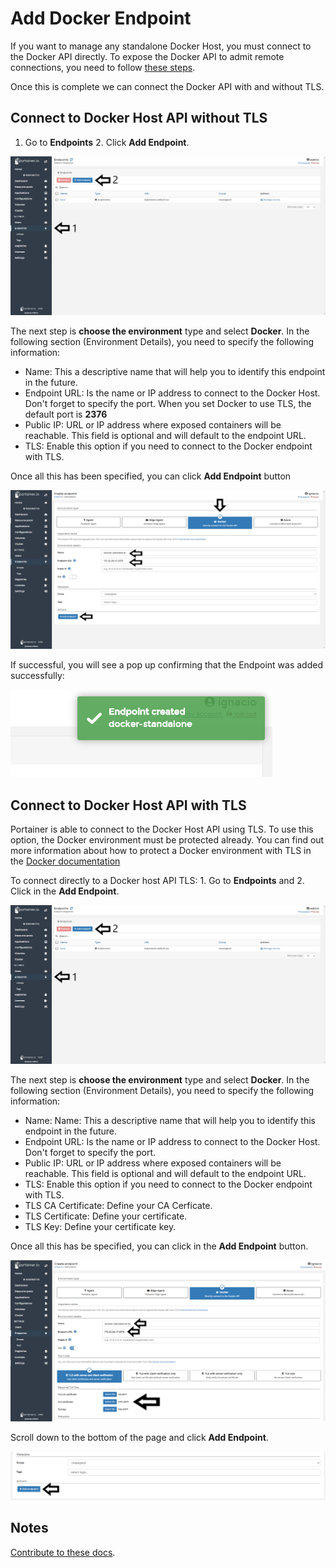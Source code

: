 # Add Docker Endpoint

 If you want to manage any standalone Docker Host, you must connect to the Docker API directly. To expose the Docker API to admit remote connections, you need to follow [these steps](https://docs.docker.com/engine/install/linux-postinstall/#configuring-remote-access-with-systemd-unit-file).

Once this is complete we can connect the Docker API with and without TLS.

## Connect to Docker Host API without TLS

1. Go to <b>Endpoints</b> 2. Click <b>Add Endpoint</b>.

![docker_endpoint](assets/docker_1.png)

The next step is <b>choose the environment</b> type and select <b>Docker</b>. In the following section (Environment Details), you need to specify the following information:

* Name: This a descriptive name that will help you to identify this endpoint in the future.
* Endpoint URL: Is the name or IP address to connect to the Docker Host. Don't forget to specify the port. When you set Docker to use TLS, the default port is <b>2376</b>
* Public IP: URL or IP address where exposed containers will be reachable. This field is optional and will default to the endpoint URL.
* TLS: Enable this option if you need to connect to the Docker endpoint with TLS.

Once all this has been specified, you can click <b>Add Endpoint</b> button

![docker_endpoint](assets/docker_2.png)

If successful, you will see a pop up confirming that the Endpoint was added successfully:

![docker_endpoint](assets/docker_3.png)

## Connect to Docker Host API with TLS

Portainer is able to connect to the Docker Host API using TLS. To use this option, the Docker environment must be protected already. You can find out more information about how to protect a Docker environment with TLS in the [Docker documentation](https://docs.docker.com/engine/security/https/)

To connect directly to a Docker host API TLS: 1. Go to <b>Endpoints</b> and 2. Click in the <b>Add Endpoint</b>.

![docker_endpoint](assets/docker_1.png)

The next step is <b>choose the environment</b> type and select <b>Docker</b>. In the following section (Environment Details), you need to specify the following information:

* Name: Name: This a descriptive name that will help you to identify this endpoint in the future.
* Endpoint URL: Is the name or IP address to connect to the Docker Host. Don't forget to specify the port. 
* Public IP: URL or IP address where exposed containers will be reachable. This field is optional and will default to the endpoint URL.
* TLS: Enable this option if you need to connect to the Docker endpoint with TLS.
* TLS CA Certificate: Define your CA Cerficate.
* TLS Certificate: Define your certificate.
* TLS Key: Define your certificate key.

Once all this has be specified, you can click in the <b>Add Endpoint</b> button. 

![docker_endpoint](assets/docker_5.png)

Scroll down to the bottom of the page and click <b>Add Endpoint</b>.

![docker_endpoint](assets/docker_6.png)

## Notes

[Contribute to these docs](https://github.com/portainer/portainer-docs/blob/master/contributing.md).